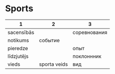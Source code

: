 # Sports

|1|2|3|
|--|--|--|
sacensībās||соревнования
notikums|событие
pieredze||опыт
līdzjutējs||поклоннник
vieds|sporta veids|вид

